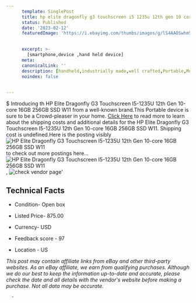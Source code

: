 ```yaml
---
      template: SinglePost
      title: hp elite dragonfly g3 touchscreen i5 1235u 12th gen 10 core 16gb 256gb ssd w11
      status: Published
      date: '2023-02-12'
      featuredImage: 'https://i.ebayimg.com/thumbs/images/g/lS4AAOSwhm5j6ExC/s-l225.jpg'
       

      excerpt: >-
        [smartphone,device ,hand held device]
      meta:
      canonicalLink: ''
      description: [handheld,industrially made,well crafted,Portable,Mobile,Compact,Convenient,Lightweight,Maneuverable,Man-portable,Miniature,Carriable,Hand-held,Light,Holdable,Transportable,Mobile device,Pocket-sized,On-the-go,Wireless,Cordless,Compact size,Convenient size, smartphone,device ,hand held device]
      noindex: false
      

---
```

$
      Introducing th HP Elite Dragonfly G3 Touchscreen I5-1235U 12th Gen 10-core 16GB 256GB SSD W11 from a well-known brand.This Portable device  is sure to be a Crowd-pleaser in your home. [Click Here](https://www.ebay.com/itm/175610588039?hash=item28e334eb87%3Ag%3AlS4AAOSwhm5j6ExC&mkevt=1&mkcid=1&mkrid=711-53200-19255-0&campid=%253CePNCampaignId%253E&customid=%253CreferenceId%253E&toolid=10049) to read more to learn about the shipping costs and additional details for the HP Elite Dragonfly G3 Touchscreen I5-1235U 12th Gen 10-core 16GB 256GB SSD W11. Shipping cost is undefined.Here is the posting visibly ![HP Elite Dragonfly G3 Touchscreen I5-1235U 12th Gen 10-core 16GB 256GB SSD W11](https://i.ebayimg.com/thumbs/images/g/lS4AAOSwhm5j6ExC/s-l225.jpg) to check out more postings here... ![HP Elite Dragonfly G3 Touchscreen I5-1235U 12th Gen 10-core 16GB 256GB SSD W11](https://i.ebayimg.com/images/g/lS4AAOSwhm5j6ExC/s-l1600.jpg), ![check vendor page](https://origin-galleryplus.ebayimg.com/ws/web/175610588039_2_0_1/225x225.jpg,https://origin-galleryplus.ebayimg.com/ws/web/175610588039_3_0_1/225x225.jpg,https://origin-galleryplus.ebayimg.com/ws/web/175610588039_4_0_1/225x225.jpg,https://origin-galleryplus.ebayimg.com/ws/web/175610588039_5_0_1/225x225.jpg,https://origin-galleryplus.ebayimg.com/ws/web/175610588039_6_0_1/225x225.jpg,https://origin-galleryplus.ebayimg.com/ws/web/175610588039_7_0_1/225x225.jpg,https://origin-galleryplus.ebayimg.com/ws/web/175610588039_8_0_1/225x225.jpg,https://origin-galleryplus.ebayimg.com/ws/web/175610588039_9_0_1/225x225.jpg,https://origin-galleryplus.ebayimg.com/ws/web/175610588039_10_0_1/225x225.jpg,https://origin-galleryplus.ebayimg.com/ws/web/175610588039_11_0_1/225x225.jpg,https://origin-galleryplus.ebayimg.com/ws/web/175610588039_12_0_1/225x225.jpg,https://origin-galleryplus.ebayimg.com/ws/web/175610588039_13_0_1/225x225.jpg)'

      

 ## Technical Facts 



     
      

 - Condition- Open box 


      

 - Listed Price- 875.00 


      

 - Currency- USD 


      

 - Feedback score - 97 


      

 - Location - US 


      
      

 *_This post may contain affiliate links from eBay and other third-party websites. As an eBay affiliate, we earn from qualifying purchases. Although we do our best to keep the information up-to-date and accurate, please check the date and all details with the vendor's website before making a purchase. Not all data may be accurate._*




      -
